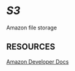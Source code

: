 ***S3***
========

Amazon file storage

RESOURCES
---------

[Amazon Developer Docs](https://docs.aws.amazon.com/AmazonS3/latest/dev/Welcome.html)

